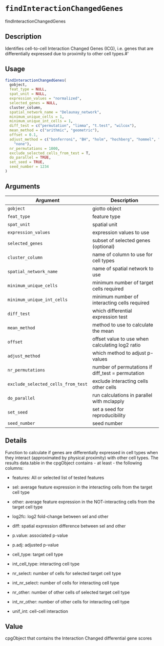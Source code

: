 # `findInteractionChangedGenes`

findInteractionChangedGenes


## Description

Identifies cell-to-cell Interaction Changed Genes (ICG),
 i.e. genes that are differentially expressed due to proximity to other cell types.#'


## Usage

```r
findInteractionChangedGenes(
  gobject,
  feat_type = NULL,
  spat_unit = NULL,
  expression_values = "normalized",
  selected_genes = NULL,
  cluster_column,
  spatial_network_name = "Delaunay_network",
  minimum_unique_cells = 1,
  minimum_unique_int_cells = 1,
  diff_test = c("permutation", "limma", "t.test", "wilcox"),
  mean_method = c("arithmic", "geometric"),
  offset = 0.1,
  adjust_method = c("bonferroni", "BH", "holm", "hochberg", "hommel", "BY", "fdr",
    "none"),
  nr_permutations = 1000,
  exclude_selected_cells_from_test = T,
  do_parallel = TRUE,
  set_seed = TRUE,
  seed_number = 1234
)
```


## Arguments

Argument      |Description
------------- |----------------
`gobject`     |     giotto object
`feat_type`     |     feature type
`spat_unit`     |     spatial unit
`expression_values`     |     expression values to use
`selected_genes`     |     subset of selected genes (optional)
`cluster_column`     |     name of column to use for cell types
`spatial_network_name`     |     name of spatial network to use
`minimum_unique_cells`     |     minimum number of target cells required
`minimum_unique_int_cells`     |     minimum number of interacting cells required
`diff_test`     |     which differential expression test
`mean_method`     |     method to use to calculate the mean
`offset`     |     offset value to use when calculating log2 ratio
`adjust_method`     |     which method to adjust p-values
`nr_permutations`     |     number of permutations if diff_test = permutation
`exclude_selected_cells_from_test`     |     exclude interacting cells other cells
`do_parallel`     |     run calculations in parallel with mclapply
`set_seed`     |     set a seed for reproducibility
`seed_number`     |     seed number


## Details

Function to calculate if genes are differentially expressed in cell types
 when they interact (approximated by physical proximity) with other cell types.
 The results data.table in the cpgObject contains - at least - the following columns:
   

*  features:  All or selected list of tested features   

*  sel:  average feature expression in the interacting cells from the target cell type    

*  other:  average feature expression in the NOT-interacting cells from the target cell type    

*  log2fc:  log2 fold-change between sel and other   

*  diff:  spatial expression difference between sel and other   

*  p.value:  associated p-value   

*  p.adj:  adjusted p-value   

*  cell_type:  target cell type   

*  int_cell_type:  interacting cell type   

*  nr_select:  number of cells for selected target cell type   

*  int_nr_select:  number of cells for interacting cell type   

*  nr_other:  number of other cells of selected target cell type   

*  int_nr_other:  number of other cells for interacting cell type   

*  unif_int:  cell-cell interaction


## Value

cpgObject that contains the Interaction Changed differential gene scores


